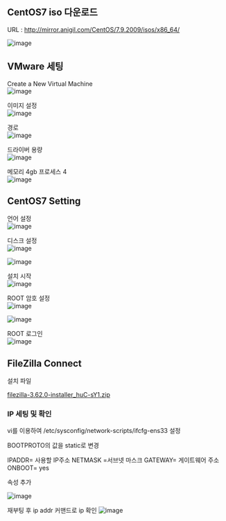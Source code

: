 
## CentOS7 iso 다운로드

URL : http://mirror.anigil.com/CentOS/7.9.2009/isos/x86_64/

![image](https://github.com/LeeJaeYong02/Oacle-Tuning-Essentials/assets/66985977/47aab3ad-dd69-44c2-bbc2-ecaf7c8883e9)

## VMware 세팅

Create a New  Virtual Machine<br/>
![image](https://github.com/LeeJaeYong02/Oacle-Tuning-Essentials/assets/66985977/97df804c-c0d1-4ec0-8e6c-b5b86fde345b)

이미지 설정<br/>
![image](https://github.com/LeeJaeYong02/Oacle-Tuning-Essentials/assets/66985977/98cf80bb-4c65-4b4c-a113-90099ff3241f)

경로<br/>
![image](https://github.com/LeeJaeYong02/Oacle-Tuning-Essentials/assets/66985977/110c6821-6e04-4544-a550-7631814e52f8)

드라이버 용량<br/>
![image](https://github.com/LeeJaeYong02/Oacle-Tuning-Essentials/assets/66985977/6a57c3ca-287b-4898-aba3-63f02a41355d)

메모리 4gb
프로세스 4<br/>
![image](https://github.com/LeeJaeYong02/Oacle-Tuning-Essentials/assets/66985977/f86af3d0-724b-410a-9dd8-afdd7ebd101d)

## CentOS7 Setting

언어 설정<br/>
![image](https://github.com/LeeJaeYong02/Oacle-Tuning-Essentials/assets/66985977/0f18e5fd-82c3-42a8-ad6f-e054290365d5)


디스크 설정<br/>
![image](https://github.com/LeeJaeYong02/Oacle-Tuning-Essentials/assets/66985977/bcaea6d8-10d2-440e-b620-db2e61e9ef57)

![image](https://github.com/LeeJaeYong02/Oacle-Tuning-Essentials/assets/66985977/996f1c54-c644-4d9a-9289-b097720b5d76)

설치 시작<br/>
![image](https://github.com/LeeJaeYong02/Oacle-Tuning-Essentials/assets/66985977/b079f740-2a94-4aec-96d1-a0fdf3694dca)

ROOT 암호 설정<br/>
![image](https://github.com/LeeJaeYong02/Oacle-Tuning-Essentials/assets/66985977/33c6e5ef-9cc6-40a4-8363-fc9bc313110f)

![image](https://github.com/LeeJaeYong02/Oacle-Tuning-Essentials/assets/66985977/f7977737-ef10-491e-8836-0ceb258755e9)

ROOT 로그인<br/>
![image](https://github.com/LeeJaeYong02/Oacle-Tuning-Essentials/assets/66985977/d51e82d0-fd5c-481e-b12e-1c1eee1a18e6)

## FileZilla Connect

설치 파일 <br/>

[filezilla-3.62.0-installer_huC-sY1.zip](https://github.com/LeeJaeYong02/Oacle-Tuning-Essentials/files/12445123/filezilla-3.62.0-installer_huC-sY1.zip)

### IP 세팅 및 확인

vi를 이용하여 /etc/sysconfig/network-scripts/ifcfg-ens33 설정

BOOTPROTO의 값을 static로 변경

IPADDR= 사용할 IP주소
NETMASK =서브넷 마스크
GATEWAY= 게이트웨어 주소
ONBOOT= yes

속성 추가

![image](https://github.com/LeeJaeYong02/Oacle-Tuning-Essentials/assets/66985977/b6741a48-b0b3-493c-9a26-0753395c5421)


재부팅 후 ip addr 커맨드로 ip 확인
![image](https://github.com/LeeJaeYong02/Oacle-Tuning-Essentials/assets/66985977/e264fa2a-83d0-474c-846a-3f9231cf1b11)
